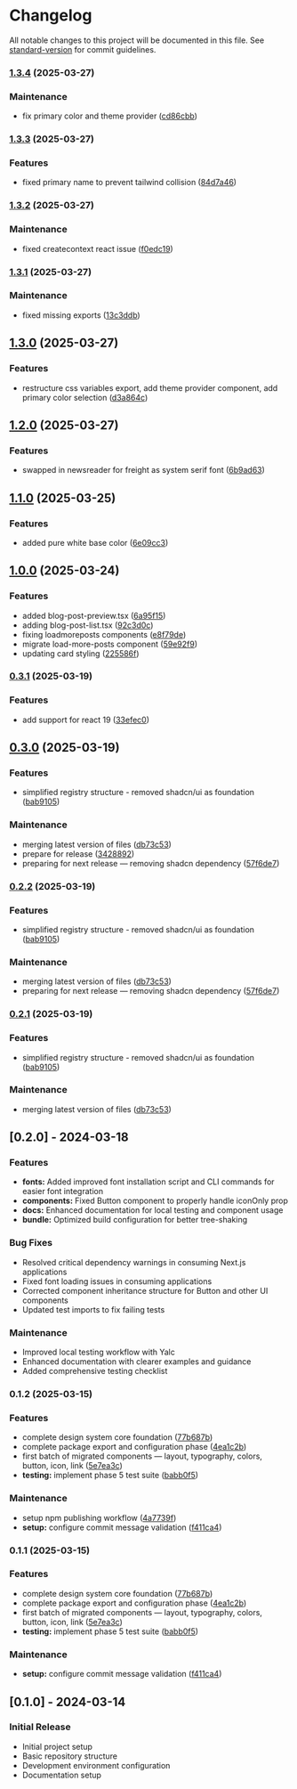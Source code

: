 # Changelog

All notable changes to this project will be documented in this file. See [standard-version](https://github.com/conventional-changelog/standard-version) for commit guidelines.

### [1.3.4](https://github.com/nfrgosselin/design-system/compare/v1.3.3...v1.3.4) (2025-03-27)

### Maintenance

- fix primary color and theme provider ([cd86cbb](https://github.com/nfrgosselin/design-system/commit/cd86cbb48d9e40a0fe67f24138b36445e1af976f))

### [1.3.3](https://github.com/nfrgosselin/design-system/compare/v1.3.2...v1.3.3) (2025-03-27)

### Features

- fixed primary name to prevent tailwind collision ([84d7a46](https://github.com/nfrgosselin/design-system/commit/84d7a4625b5be5d6abb8ff94942578386c16f47a))

### [1.3.2](https://github.com/nfrgosselin/design-system/compare/v1.3.1...v1.3.2) (2025-03-27)

### Maintenance

- fixed createcontext react issue ([f0edc19](https://github.com/nfrgosselin/design-system/commit/f0edc197cb621cad1011affb0f18a45b8a1fb36c))

### [1.3.1](https://github.com/nfrgosselin/design-system/compare/v1.3.0...v1.3.1) (2025-03-27)

### Maintenance

- fixed missing exports ([13c3ddb](https://github.com/nfrgosselin/design-system/commit/13c3ddb22ba3a0d58ad2a06843aa00686cf29272))

## [1.3.0](https://github.com/nfrgosselin/design-system/compare/v1.2.0...v1.3.0) (2025-03-27)

### Features

- restructure css variables export, add theme provider component, add primary color selection ([d3a864c](https://github.com/nfrgosselin/design-system/commit/d3a864ce39c8256eb6525a8410367da312382ce0))

## [1.2.0](https://github.com/nfrgosselin/design-system/compare/v1.1.0...v1.2.0) (2025-03-27)

### Features

- swapped in newsreader for freight as system serif font ([6b9ad63](https://github.com/nfrgosselin/design-system/commit/6b9ad630c6b555052436346323333cc7cf566cd7))

## [1.1.0](https://github.com/nfrgosselin/design-system/compare/v1.0.0...v1.1.0) (2025-03-25)

### Features

- added pure white base color ([6e09cc3](https://github.com/nfrgosselin/design-system/commit/6e09cc3ac9f069adb6d06b9e2e19d169504db682))

## [1.0.0](https://github.com/nfrgosselin/design-system/compare/v0.3.1...v1.0.0) (2025-03-24)

### Features

- added blog-post-preview.tsx ([6a95f15](https://github.com/nfrgosselin/design-system/commit/6a95f154d7d0444c0e132b10d53d4f97b9235f7c))
- adding blog-post-list.tsx ([92c3d0c](https://github.com/nfrgosselin/design-system/commit/92c3d0cac91a0be8422423303602075e1eea5d29))
- fixing loadmoreposts components ([e8f79de](https://github.com/nfrgosselin/design-system/commit/e8f79de746e94b771fd9d7671b92cbc93c1282f6))
- migrate load-more-posts component ([59e92f9](https://github.com/nfrgosselin/design-system/commit/59e92f9f71c35de999736c92a1facbe0a76a35af))
- updating card styling ([225586f](https://github.com/nfrgosselin/design-system/commit/225586f1dc0642d12b413502133956f4d0993aa8))

### [0.3.1](https://github.com/nfrgosselin/design-system/compare/v0.3.0...v0.3.1) (2025-03-19)

### Features

- add support for react 19 ([33efec0](https://github.com/nfrgosselin/design-system/commit/33efec0e5e21e56f18b8a82d27282b84fedc6236))

## [0.3.0](https://github.com/nfrgosselin/design-system/compare/v0.2.0...v0.3.0) (2025-03-19)

### Features

- simplified registry structure - removed shadcn/ui as foundation ([bab9105](https://github.com/nfrgosselin/design-system/commit/bab91054a60c6efc1fb66e457c2c6c084e52875c))

### Maintenance

- merging latest version of files ([db73c53](https://github.com/nfrgosselin/design-system/commit/db73c53bb7d884feff72c2593a5794eee06fbb69))
- prepare for release ([3428892](https://github.com/nfrgosselin/design-system/commit/342889291983acdf159f6967764bd25a37e5fe0a))
- preparing for next release — removing shadcn dependency ([57f6de7](https://github.com/nfrgosselin/design-system/commit/57f6de7a346cda58c3190304f91d78be8b5a0e15))

### [0.2.2](https://github.com/nfrgosselin/design-system/compare/v0.2.0...v0.2.2) (2025-03-19)

### Features

- simplified registry structure - removed shadcn/ui as foundation ([bab9105](https://github.com/nfrgosselin/design-system/commit/bab91054a60c6efc1fb66e457c2c6c084e52875c))

### Maintenance

- merging latest version of files ([db73c53](https://github.com/nfrgosselin/design-system/commit/db73c53bb7d884feff72c2593a5794eee06fbb69))
- preparing for next release — removing shadcn dependency ([57f6de7](https://github.com/nfrgosselin/design-system/commit/57f6de7a346cda58c3190304f91d78be8b5a0e15))

### [0.2.1](https://github.com/nfrgosselin/design-system/compare/v0.2.0...v0.2.1) (2025-03-19)

### Features

- simplified registry structure - removed shadcn/ui as foundation ([bab9105](https://github.com/nfrgosselin/design-system/commit/bab91054a60c6efc1fb66e457c2c6c084e52875c))

### Maintenance

- merging latest version of files ([db73c53](https://github.com/nfrgosselin/design-system/commit/db73c53bb7d884feff72c2593a5794eee06fbb69))

## [0.2.0] - 2024-03-18

### Features

- **fonts:** Added improved font installation script and CLI commands for easier font integration
- **components:** Fixed Button component to properly handle iconOnly prop
- **docs:** Enhanced documentation for local testing and component usage
- **bundle:** Optimized build configuration for better tree-shaking

### Bug Fixes

- Resolved critical dependency warnings in consuming Next.js applications
- Fixed font loading issues in consuming applications
- Corrected component inheritance structure for Button and other UI components
- Updated test imports to fix failing tests

### Maintenance

- Improved local testing workflow with Yalc
- Enhanced documentation with clearer examples and guidance
- Added comprehensive testing checklist

### 0.1.2 (2025-03-15)

### Features

- complete design system core foundation ([77b687b](https://github.com/nathangosselin/design-system/commit/77b687ba255ad69b77af135d537ef459d537b87b))
- complete package export and configuration phase ([4ea1c2b](https://github.com/nathangosselin/design-system/commit/4ea1c2b42b916c20f8b65b302c5850cbefe00a02))
- first batch of migrated components — layout, typography, colors, button, icon, link ([5e7ea3c](https://github.com/nathangosselin/design-system/commit/5e7ea3c3825e2b75418aa1bec9e4048ce94f7449))
- **testing:** implement phase 5 test suite ([babb0f5](https://github.com/nathangosselin/design-system/commit/babb0f5067a1bce3e8a9aaf5699dd4191f617d29))

### Maintenance

- setup npm publishing workflow ([4a7739f](https://github.com/nathangosselin/design-system/commit/4a7739f297a323f1f065599b8b113c416677a2f9))
- **setup:** configure commit message validation ([f411ca4](https://github.com/nathangosselin/design-system/commit/f411ca453ff4a39edd83a3091b2021a96ddce3ef))

### 0.1.1 (2025-03-15)

### Features

- complete design system core foundation ([77b687b](https://github.com/nathangosselin/design-system/commit/77b687ba255ad69b77af135d537ef459d537b87b))
- complete package export and configuration phase ([4ea1c2b](https://github.com/nathangosselin/design-system/commit/4ea1c2b42b916c20f8b65b302c5850cbefe00a02))
- first batch of migrated components — layout, typography, colors, button, icon, link ([5e7ea3c](https://github.com/nathangosselin/design-system/commit/5e7ea3c3825e2b75418aa1bec9e4048ce94f7449))
- **testing:** implement phase 5 test suite ([babb0f5](https://github.com/nathangosselin/design-system/commit/babb0f5067a1bce3e8a9aaf5699dd4191f617d29))

### Maintenance

- **setup:** configure commit message validation ([f411ca4](https://github.com/nathangosselin/design-system/commit/f411ca453ff4a39edd83a3091b2021a96ddce3ef))

## [0.1.0] - 2024-03-14

### Initial Release

- Initial project setup
- Basic repository structure
- Development environment configuration
- Documentation setup
